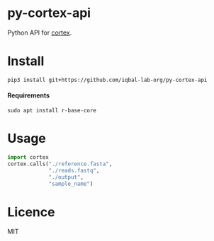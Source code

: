 # py-cortex-api
Python API for [cortex](https://github.com/iqbal-lab/cortex).

# Install
```
pip3 install git+https://github.com/iqbal-lab-org/py-cortex-api
```

#### Requirements
```
sudo apt install r-base-core
```

# Usage
```python
import cortex
cortex.calls("./reference.fasta",
             "./reads.fastq",
             "./output",
             "sample_name")
```

# Licence
MIT